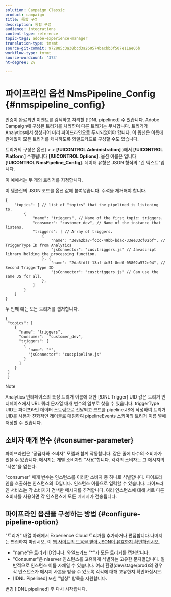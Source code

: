 ```yaml
---
solution: Campaign Classic
product: campaign
title: 통합 구성
description: 통합 구성
audience: integrations
content-type: reference
topic-tags: adobe-experience-manager
translation-type: tm+mt
source-git-commit: 972885c3a38bcd3a260574bacbb3f507e11ae05b
workflow-type: tm+mt
source-wordcount: '373'
ht-degree: 2%

---
```



# 파이프라인 옵션 NmsPipeline_Config {#nmspipeline_config}

인증이 완료되면 이벤트를 검색하고 처리할 [!DNL pipelined] 수 있습니다. Adobe Campaign에 구성된 트리거를 처리하며 다른 트리거는 무시합니다. 트리거가 Analytics에서 생성되어 미리 파이프라인으로 푸시되었어야 합니다.
이 옵션은 이름에 관계없이 모든 트리거를 캐치하도록 와일드카드로 구성할 수도 있습니다.

트리거의 구성은 옵션( > > **[!UICONTROL Administration]** )에서 **[!UICONTROL Platform]** 수행됩니다 **[!UICONTROL Options]**. 옵션 이름은 입니다 **[!UICONTROL NmsPipeline_Config]**. 데이터 유형은 JSON 형식의 &quot;긴 텍스트&quot;입니다.

이 예에서는 두 개의 트리거를 지정합니다.

이 템플릿의 JSON 코드를 옵션 값에 붙여넣습니다. 주석을 제거해야 합니다.

```
{
    "topics": [ // list of "topics" that the pipelined is listening to.
        {
            "name": "triggers", // Name of the first topic: triggers.
            "consumer": "customer_dev", // Name of the instance that listens. 
            "triggers": [ // Array of triggers. 
                {
                    "name": "3e8a2ba7-fccc-49bb-bdac-33ee33cf02bf", // TriggerType ID from Analytics 
                    "jsConnector": "cus:triggers.js" // Javascript library holding the processing function.
                }, {
                    "name": "2da3fdff-13af-4c51-8ed0-05802a572e94", // Second TriggerType ID 
                    "jsConnector": "cus:triggers.js" // Can use the same JS for all.
                },
            ]
        }
    ]
}
```

두 번째 예는 모든 트리거를 캡처합니다.

```
{
 "topics": [
    {
      "name": "triggers",
      "consumer":  "customer_dev",
      "triggers": [
        {
          "name": "*",
          "jsConnector": "cus:pipeline.js"
        }
      ]
    }
 ]
 }
```

>[!NOTE]
>
>Analytics 인터페이스의 특정 트리거 이름에 대한 [!DNL Trigger] UID 값은 트리거 인터페이스에서 URL 쿼리 문자열 매개 변수의 일부로 찾을 수 있습니다. triggerType UID는 파이프라인 데이터 스트림으로 전달되고 코드를 pipeline.JS에 작성하여 트리거 UID를 사용자 친화적인 레이블로 매핑하여 pipelineEvents 스키마의 트리거 이름 열에 저장할 수 있습니다.

## 소비자 매개 변수 {#consumer-parameter}

파이프라인은 &quot;공급자와 소비자&quot; 모델과 함께 작동합니다. 같은 줄에 다수의 소비자가 있을 수 있습니다. 메시지는 개별 소비자만 &quot;사용&quot;합니다. 각각의 소비자는 그 메시지의 &quot;사본&quot;을 얻는다.

&quot;consumer&quot; 매개 변수는 인스턴스를 이러한 소비자 중 하나로 식별합니다. 파이프라인을 호출하는 인스턴스의 ID입니다. 인스턴스 이름으로 입력할 수 있습니다. 파이프라인 서비스는 각 소비자가 검색한 메시지를 추적합니다. 여러 인스턴스에 대해 서로 다른 소비자를 사용하면 각 인스턴스에 모든 메시지가 전송됩니다.

## 파이프라인 옵션을 구성하는 방법 {#configure-pipeline-option}

&quot;트리거&quot; 배열 아래에서 Experience Cloud 트리거를 추가하거나 편집합니다.나머지는 편집하지 마십시오.
이 [웹 사이트의 도움을 받아 JSON이 유효한지 확인하십시오](http://jsonlint.com/).

* &quot;name&quot;은 트리거 ID입니다. 와일드카드 &quot;*&quot;가 모든 트리거를 캡처합니다.
* &quot;Consumer&quot;은 nlserver 인스턴스를 고유하게 식별하는 고유한 문자열입니다. 일반적으로 인스턴스 이름 자체일 수 있습니다. 여러 환경(dev/stage/prod)의 경우 각 인스턴스가 메시지 사본을 받을 수 있도록 각각에 대해 고유한지 확인하십시오.
* [!DNL Pipelined] 또한 &quot;별칭&quot; 항목을 지원합니다.

변경 [!DNL pipelined] 후 다시 시작합니다.
